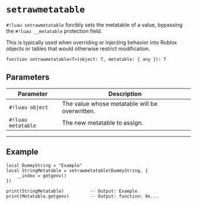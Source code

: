 # `setrawmetatable`

`#!luau setrawmetatable` forcibly sets the metatable of a value, bypassing the `#!luau __metatable` protection field.

This is typically used when overriding or injecting behavior into Roblox objects or tables that would otherwise restrict modification.

```luau
function setrawmetatable<T>(object: T, metatable: { any }): T
```

## Parameters

| Parameter          | Description                                      |
|--------------------|--------------------------------------------------|
| `#!luau object`     | The value whose metatable will be overwritten.  |
| `#!luau metatable`  | The new metatable to assign.                    |

---

## Example

```luau title="Overriding the metatable of a string" linenums="1"
local DummyString = "Example"
local StringMetatable = setrawmetatable(DummyString, {
    __index = getgenv()
})

print(StringMetatable)          -- Output: Example
print(Metatable.getgenv)        -- Output: function: 0x...
```
